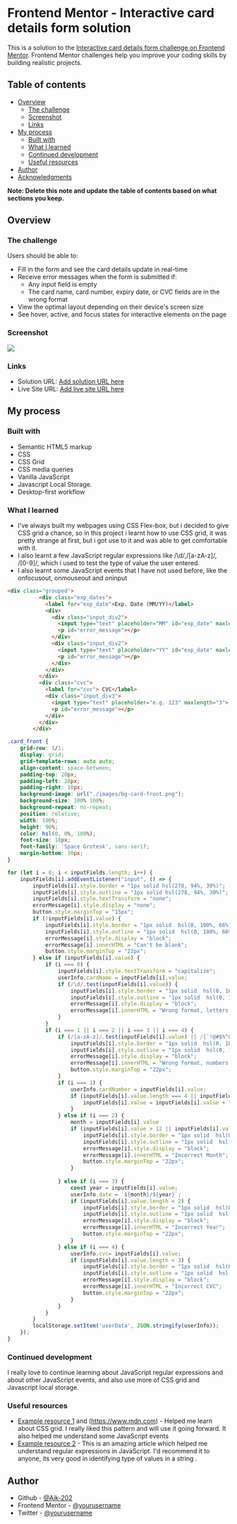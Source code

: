 # Frontend Mentor - Interactive card details form solution

This is a solution to the [Interactive card details form challenge on Frontend Mentor](https://www.frontendmentor.io/challenges/interactive-card-details-form-XpS8cKZDWw). Frontend Mentor challenges help you improve your coding skills by building realistic projects. 

## Table of contents

- [Overview](#overview)
  - [The challenge](#the-challenge)
  - [Screenshot](#screenshot)
  - [Links](#links)
- [My process](#my-process)
  - [Built with](#built-with)
  - [What I learned](#what-i-learned)
  - [Continued development](#continued-development)
  - [Useful resources](#useful-resources)
- [Author](#author)
- [Acknowledgments](#acknowledgments)

**Note: Delete this note and update the table of contents based on what sections you keep.**

## Overview

### The challenge

Users should be able to:

- Fill in the form and see the card details update in real-time
- Receive error messages when the form is submitted if:
  - Any input field is empty
  - The card name, card number, expiry date, or CVC fields are in the wrong format
- View the optimal layout depending on their device's screen size
- See hover, active, and focus states for interactive elements on the page

### Screenshot

![](./screenshot.jpg)

### Links

- Solution URL: [Add solution URL here](https://your-solution-url.com)
- Live Site URL: [Add live site URL here](http://aik-interactive-card-details.surge.sh/)

## My process

### Built with

- Semantic HTML5 markup
- CSS
- CSS Grid
- CSS media queries
- Vanilla JavaScript
- Javascript Local Storage.
- Desktop-first workflow

### What I learned
- I've always built my webpages using CSS Flex-box, but i decided to give CSS grid a chance, so in this project i learnt how to use CSS grid, it was pretty strange at first, but i got use to it and was able to get comfortable with it. 
- I also learnt a few JavaScript regular expressions like /\d/,/[a-zA-z]/, /[0-9]/, which i used to test the type of value the user entered. 
- I also learnt some JavaScript events that I have not used before, like the onfocusout, onmouseout and oninput

```html
<div class="grouped">
          <div class="exp_dates">
            <label for="exp_date">Exp. Date (MM/YY)</label>
            <div>
              <div class="input_div2">
                <input type="text" placeholder="MM" id="exp_date" maxlength="2" onmouseout="check2()">
                <p id="error_message"></p>
              </div>
              <div class="input_div2">
                <input type="text" placeholder="YY" id="exp_date" maxlength="2">
                <p id="error_message"></p>
              </div>
            </div>
          </div>
          <div class="cvc">
            <label for="cvc"> CVC</label>
            <div class="input_div3">
              <input type="text" placeholder="e.g. 123" maxlength="3">
              <p id="error_message"></p>
            </div>
          </div>
        </div>
```
```css
.card_front {
    grid-row: 1/1;
    display: grid;
    grid-template-rows: auto auto;
    align-content: space-between;
    padding-top: 20px;
    padding-left: 28px;
    padding-right: 10px;
    background-image: url("./images/bg-card-front.png");
    background-size: 100% 100%;
    background-repeat: no-repeat;
    position: relative;
    width: 100%;
    height: 90%;
    color: hsl(0, 0%, 100%);
    font-size: 18px;
    font-family: 'Space Grotesk', sans-serif;
    margin-bottom: 30px;
}
```
```js
for (let i = 0; i < inputFields.length; i++) {
    inputFields[i].addEventListener("input", () => {
        inputFields[i].style.border = "1px solid hsl(278, 94%, 30%)";
        inputFields[i].style.outline = "1px solid hsl(278, 94%, 30%)";
        inputFields[i].style.textTransform = "none";
        errorMessage[i].style.display = "none";
        button.style.marginTop = "15px";
        if (!inputFields[i].value) {
            inputFields[i].style.border = "1px solid  hsl(0, 100%, 66%)";
            inputFields[i].style.outline = "1px solid  hsl(0, 100%, 66%)";
            errorMessage[i].style.display = "block";
            errorMessage[i].innerHTML = "Can't be blank";
            button.style.marginTop = "22px";
        } else if (inputFields[i].value) {
            if (i === 0) {
                inputFields[i].style.textTransform = "capitalize";
                userInfo.cardName = inputFields[i].value;
                if (/\d/.test(inputFields[i].value)) {
                    inputFields[i].style.border = "1px solid  hsl(0, 100%, 66%)";
                    inputFields[i].style.outline = "1px solid  hsl(0, 100%, 66%)";
                    errorMessage[i].style.display = "block";
                    errorMessage[i].innerHTML = "Wrong format, letters only";   
                } 
            }
            if (i === 1 || i === 2 || i === 3 || i === 4) {
                if (/[a-zA-z]/.test(inputFields[i].value) || /[`!@#$%^&*()_+\-=\[\]{};'"\\|,.<>\/?~]/.test(inputFields[i].value)) {
                    inputFields[i].style.border = "1px solid  hsl(0, 100%, 66%)";
                    inputFields[i].style.outline = "1px solid  hsl(0, 100%, 66%)";
                    errorMessage[i].style.display = "block";
                    errorMessage[i].innerHTML = "Wrong format, numbers only";
                    button.style.marginTop = "22px";
                }
                if (i === 1) {
                    userInfo.cardNumber = inputFields[i].value;
                    if (inputFields[i].value.length === 4 || inputFields[i].value.length === 9 || inputFields[i].value.length === 14) {
                        inputFields[i].value = inputFields[i].value + " ";   
                    } 
                } else if (i === 2) {
                    month = inputFields[i].value
                    if (inputFields[i].value > 12 || inputFields[i].value < 1) {
                        inputFields[i].style.border = "1px solid  hsl(0, 100%, 66%)";
                        inputFields[i].style.outline = "1px solid  hsl(0, 100%, 66%)";
                        errorMessage[i].style.display = "block";
                        errorMessage[i].innerHTML = "Incorrect Month";
                        button.style.marginTop = "22px";
                    } 
                        
                } else if (i === 3) {
                    const year = inputFields[i].value;
                    userInfo.date = `${month}/${year}`;
                    if (inputFields[i].value.length < 2) {
                        inputFields[i].style.border = "1px solid  hsl(0, 100%, 66%)";
                        inputFields[i].style.outline = "1px solid  hsl(0, 100%, 66%)";
                        errorMessage[i].style.display = "block";
                        errorMessage[i].innerHTML = "Incorrect Year";
                        button.style.marginTop = "22px";
                    } 
                } else if (i === 4) {
                    userInfo.cvc= inputFields[i].value;
                    if (inputFields[i].value.length < 3) {
                        inputFields[i].style.border = "1px solid  hsl(0, 100%, 66%)";
                        inputFields[i].style.outline = "1px solid  hsl(0, 100%, 66%)";
                        errorMessage[i].style.display = "block";
                        errorMessage[i].innerHTML = "Incorrect CVC";
                        button.style.marginTop = "22px";
                    } 
                }
            }
        }
        localStorage.setItem('userData', JSON.stringify(userInfo));
    });
}
```

### Continued development

I really love to continue learning about JavaScript regular expressions and about other JavaScript events, and also use more of CSS grid and Javascript local storage.

### Useful resources

- [Example resource 1](https://www.w3schools.com) and (https://www.mdn.com) - Helped me learn about CSS grid. I really liked this pattern and will use it going forward. It also helped me understand some JavaScript events
- [Example resource 2](https://bobbyhadz.com/blog/javascript-check-if-string-contains-numbers) - This is an amazing article which helped me understand regular expressions in JavaScript. I'd recommend it to anyone, its very good in identifying type of values in a string .

## Author
- Github - [@Aik-202](https://github.com/Aik-202/interactive-card-detail-form.git)
- Frontend Mentor - [@yourusername](https://www.frontendmentor.io/profile/yourusername)
- Twitter - [@yourusername](https://www.twitter.com/yourusername)